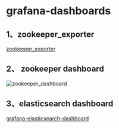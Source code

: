 # grafana-dashboards

## 1、zookeeper_exporter
[zookeeper_exporter](https://github.com/jiankunking/zookeeper_exporter)

## 2、 zookeeper dashboard

![zookeeper_dashboard](https://github.com/jiankunking/grafana-dashboards/blob/master/image/zookeeper_dashboard.png)


## 3、elasticsearch dashboard

[grafana-elasticsearch-dashboard](https://github.com/jiankunking/grafana-elasticsearch-dashboard)






